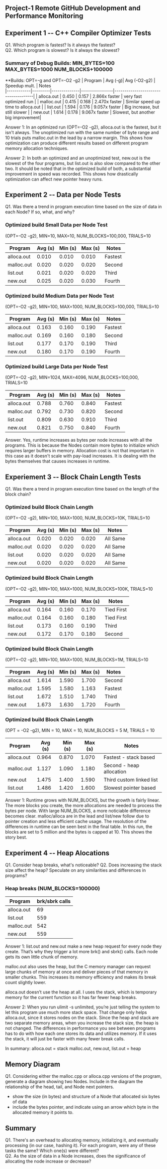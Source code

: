 ## Project-1 Remote GitHub Development and Performance Monitoring

## Experiment 1 -- C++ Compiler Optimizer Tests  

Q1. Which program is fastest? Is it always the fastest?  
Q2. Which program is slowest? Is it always the slowest? 

### Summary of Debug Builds: MIN_BYTES=100 MAX_BYTES=1000 NUM_BLOCKS+100000
**Builds: OPT=-g and OPT=-O2 -g2
| Program    | Avg (-g)| Avg (-O2-g2) | Speedup mult.  | Notes     
|------------|---------|--------------|----------------|-------------------------------------|
| alloca.out | 0.450   | 0.157        | 2.866x faster  | very fast optimized run             |
| malloc.out | 0.415   | 0.168        | 2.470x faster  | Similar speed up time to alloca.out |
| list.out   | 1.594   | 0.176        | 9.057x faster  | Big increase, but still slower      |
| new.out    | 1.614   | 0.178        | 9.067x faster  | Slowest, but another big improvement| 

Answer 1: In an optimized run (OPT=-O2 -g2), alloca.out is the fastest, but it isn't always. The unoptimized run with the same number of byte range and 10 trials puts malloc.out in the lead by a narrow margin. This shows how optimization can produce different results based on different program memory allocation techniques.

Answer 2: In both an optimized and an unoptimized test, new.out is the slowest of the four programs, but list.out is also slow compared to the other two. It should be noted that in the optimized build of both, a substantial improvement in speed was recorded. This shows how drastically optimization can affect new pointer heavy runs.

## Experiment 2 -- Data per Node Tests

Q1. Was there a trend in program execution time based on the size of data in each Node? If so, what, and why?


### Optimized build Small Data per Node Test  
(OPT=-O2 -g2), MIN=10, MAX=10, NUM_BLOCKS=100,000, TRIALS=10

| Program    | Avg (s) | Min (s) | Max (s) | Notes                         |
|------------|---------|---------|---------|-------------------------------|
| alloca.out | 0.010   | 0.010   | 0.010   | Fastest                       |
| malloc.out | 0.020   | 0.020   | 0.020   | Second                        |
| list.out   | 0.021   | 0.020   | 0.020   | Third                         |
| new.out    | 0.025   | 0.020   | 0.030   | Fourth                        |  

### Optimized build Medium Data per Node Test
(OPT=-O2 -g2), MIN=100, MAX=1000, NUM_BLOCKS=100,000, TRIALS=10

| Program    | Avg (s) | Min (s) | Max (s) | Notes                         |
|------------|---------|---------|---------|-------------------------------|
| alloca.out | 0.163   | 0.160   | 0.190   | Fastest                       |
| malloc.out | 0.169   | 0.160   | 0.180   | Second                        |
| list.out   | 0.177   | 0.170   | 0.190   | Third                         |
| new.out    | 0.180   | 0.170   | 0.190   | Fourth                        |  

### Optimized build Large Data per Node Test
(OPT=-O2 -g2), MIN=1024, MAX=4096, NUM_BLOCKS=100,000, TRIALS=10

| Program    | Avg (s) | Min (s) | Max (s) | Notes                         |
|------------|---------|---------|---------|-------------------------------|
| alloca.out | 0.788   | 0.760   | 0.840   | Fastest                       |
| malloc.out | 0.792   | 0.730   | 0.820   | Second                        |
| list.out   | 0.809   | 0.630   | 0.910   | Third                         |
| new.out    | 0.821   | 0.750   | 0.840   | Fourth                        | 

Answer. Yes, runtime increases as bytes per node increases with all the programs. This is because the Nodes contain more bytes to initialize which requires larger buffers in memory. Allocation cost is not that important in this case as it doesn't scale with pay-load increases. It is dealing with the bytes themselves that causes increases in runtime.

## Experiement 3 -- Block Chain Length Tests

Q1. Was there a trend in program execution time based on the length of the block chain?

### Optimized build Block Chain Length
(OPT=-O2 -g2), MIN=100, MAX=1000, NUM_BLOCKS=10K, TRIALS=10

| Program    | Avg (s) | Min (s) | Max (s) | Notes                         |
|------------|---------|---------|---------|-------------------------------|
| alloca.out | 0.020   | 0.020   | 0.020   | All Same                      |
| malloc.out | 0.020   | 0.020   | 0.020   | All Same                      |
| list.out   | 0.020   | 0.020   | 0.020   | All Same                      |
| new.out    | 0.020   | 0.020   | 0.020   | All Same                      |  

### Optimized build Block Chain Length
(OPT=-O2 -g2), MIN=100, MAX=1000, NUM_BLOCKS=100K, TRIALS=10

| Program    | Avg (s) | Min (s) | Max (s) | Notes                         |
|------------|---------|---------|---------|-------------------------------|
| alloca.out | 0.164   | 0.160   | 0.170   | Tied First                    |
| malloc.out | 0.164   | 0.160   | 0.180   | Tied First                    |
| list.out   | 0.173   | 0.160   | 0.190   | Third                         |
| new.out    | 0.172   | 0.170   | 0.180   | Second                        |  

### Optimized build Block Chain Length
(OPT=-O2 -g2), MIN=100, MAX=1000, NUM_BLOCKS=1M, TRIALS=10

| Program    | Avg (s) | Min (s) | Max (s) | Notes                         |
|------------|---------|---------|---------|-------------------------------|
| alloca.out | 1.614   | 1.590   | 1.700   | Second                        |
| malloc.out | 1.595   | 1.580   | 1.163   | Fastest                       |
| list.out   | 1.672   | 1.510   | 1.740   | Third                         |
| new.out    | 1.673   | 1.630   | 1.720   | Fourth                        |

### Optimized build Block Chain Length  
(OPT = -O2 -g2), MIN = 10, MAX = 10, NUM_BLOCKS = 5 M, TRIALS = 10  

| Program    | Avg (s) | Min (s) | Max (s) | Notes                    |
|------------|---------|---------|---------|--------------------------|
| alloca.out | 0.964   | 0.870   | 1.070   | Fastest - stack based    |
| malloc.out | 1.127   | 1.090   | 1.180   | Second - heap allocation | 
| new.out    | 1.475   | 1.400   | 1.590   | Third custom linked list |
| list.out   | 1.486   | 1.420   | 1.600   | Slowest pointer based    |

Answer 1: Runtime grows with NUM_BLOCKS, but the growth is fairly linear. The more blocks you create, the more allocations are needed to process the bytes per node. With large NUM_BLOCKS, a more noticiable difference becomes clear. malloc/alloca are in the lead and list/new follow due to pointer creation and less efficient cache usage. The resolution of the differences in runtime can be seen best in the final table. In this run, the blocks are set to 5 million and the bytes is capped at 10. This shows the story best.

## Experiment 4 -- Heap Alocations

Q1. Consider heap breaks, what's noticeable?
Q2. Does increasing the stack size affect the heap? Speculate on any similarities and differences in programs?

### Heap breaks (NUM_BLOCKS=100000)
| Program    | brk/sbrk calls  |
|------------|-----------------|
| alloca.out | 69              |
| list.out   | 559             |
| malloc.out | 542             |
| new.out    | 559             |

Answer 1: list.out and new.out make a new heap request for every node they create. That’s why they trigger a lot more brk() and sbrk() calls. Each node gets its own little chunk of memory. 

malloc.out also uses the heap, but the C memory manager can request large chunks of memory at once and deliver pieces of that memory in smaller chunks. This increases its memory efficiency and makes its break count slightly lower.

alloca.out doesn’t use the heap at all. I uses the stack, which is temporary memory for the current function so it has far fewer heap breaks.

Answer 2: When you run ulimit -s unlimited, you’re just telling the system to let this program use much more stack space. That change only helps alloca.out, since it stores nodes on the stack. Since the heap and stack are two separate memory areas, when you increase the stack size, the heap is not changed. The differences in performance you see between programs has to do with how each one stores its data and utilizes memory. If it uses the stack, it will just be faster with many fewer break calls. 

In summary:
alloca.out = stack
malloc.out, new.out, list.out = heap

## Memory Diagram

Q1. Considering either the malloc.cpp or alloca.cpp versions of the program, generate a diagram showing two Nodes. Include in the diagram
the relationship of the head, tail, and Node next pointers.  
- show the size (in bytes) and structure of a Node that allocated six bytes of data
- include the bytes pointer, and indicate using an arrow which byte in the allocated memory it points to.


## Summary

Q1. There's an overhead to allocating memory, initializing it, and eventually processing (in our case, hashing it). For each program, were any of these tasks the same? Which one(s) were different?  
Q2. As the size of data in a Node increases, does the significance of allocating the node increase or decrease?  





